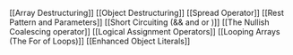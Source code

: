 [[Array Destructuring]]
[[Object Destructuring]]
[[Spread Operator]]
[[Rest Pattern and Parameters]]
[[Short Circuiting (&& and or )]]
[[The Nullish Coalescing operator]]
[[Logical Assignment Operators]]
[[Looping Arrays (The For of Loops)]]
[[Enhanced Object Literals]]
